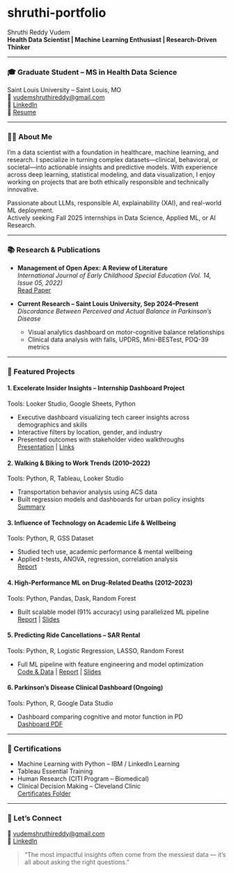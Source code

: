 # shruthi-portfolio

Shruthi Reddy Vudem  
**Health Data Scientist | Machine Learning Enthusiast | Research-Driven Thinker**

---

### 🎓 Graduate Student – MS in Health Data Science  
Saint Louis University – Saint Louis, MO  
📧 vudemshruthireddy@gmail.com  
🔗 [LinkedIn](https://www.linkedin.com/in/shruthi-reddy-vudem1410/)  
📄 [Resume](./VSR_RESUMEZ_F.pdf)

---

### 👩‍💻 About Me

I’m a data scientist with a foundation in healthcare, machine learning, and research. I specialize in turning complex datasets—clinical, behavioral, or societal—into actionable insights and predictive models. With experience across deep learning, statistical modeling, and data visualization, I enjoy working on projects that are both ethically responsible and technically innovative.

Passionate about LLMs, responsible AI, explainability (XAI), and real-world ML deployment.  
Actively seeking Fall 2025 internships in Data Science, Applied ML, or AI Research.

---

### 📚 Research & Publications

- **Management of Open Apex: A Review of Literature**  
  *International Journal of Early Childhood Special Education (Vol. 14, Issue 05, 2022)*  
  [Read Paper](https://www.researchgate.net/publication/387414570)

- **Current Research – Saint Louis University, Sep 2024–Present**  
  *Discordance Between Perceived and Actual Balance in Parkinson’s Disease*  
  - Visual analytics dashboard on motor-cognitive balance relationships  
  - Clinical data analysis with falls, UPDRS, Mini-BESTest, PDQ-39 metrics

---

### 🚀 Featured Projects

#### 1. **Excelerate Insider Insights – Internship Dashboard Project**  
Tools: Looker Studio, Google Sheets, Python  
- Executive dashboard visualizing tech career insights across demographics and skills  
- Interactive filters by location, gender, and industry  
- Presented outcomes with stakeholder video walkthroughs  
[Presentation](./Project_1_Excelerate_Dashboard/Excelerate%20Looker%20Studio%20Presentation%20(1).pdf) | [Links](./Project_1_Excelerate_Dashboard/Excelerate_links_shru.docx)

#### 2. **Walking & Biking to Work Trends (2010–2022)**  
Tools: Python, R, Tableau, Looker Studio  
- Transportation behavior analysis using ACS data  
- Built regression models and dashboards for urban policy insights  
[Summary](./Project_2_Biking_Trends/Walking+and+Biking+to+Work+Trends.docx)

#### 3. **Influence of Technology on Academic Life & Wellbeing**  
Tools: Python, R, GSS Dataset  
- Studied tech use, academic performance & mental wellbeing  
- Applied t-tests, ANOVA, regression, correlation analysis  
[Report](./Project_3_Tech_Influence/INFLUENCE_DOC.pdf)

#### 4. **High-Performance ML on Drug-Related Deaths (2012–2023)**  
Tools: Python, Pandas, Dask, Random Forest  
- Built scalable model (91% accuracy) using parallelized ML pipeline  
[Report](./Project_1_Excelerate_Dashboard/ACCIDENTAL_1.html) | [Slides](./Project_1_Excelerate_Dashboard/ACCIDENTAL_SHRUTHI_PPT.pptx)

#### 5. **Predicting Ride Cancellations – SAR Rental**  
Tools: Python, R, Logistic Regression, LASSO, Random Forest  
- Full ML pipeline with feature engineering and model optimization  
[Code & Data](./SAR_Rental.csv) | [Report](./Project_5_SAR_Cancellation/SAR_SHRUTHI.docx) | [Slides](./Project_5_SAR_Cancellation/SAR_SHRUTHI.pptx)

#### 6. **Parkinson’s Disease Clinical Dashboard (Ongoing)**  
Tools: Python, R, Google Data Studio  
- Dashboard comparing cognitive and motor function in PD  
[Dashboard PDF](./Research/PARKINSON'S_DB%20(1).pdf)

---

### 📜 Certifications
- Machine Learning with Python – IBM / LinkedIn Learning
- Tableau Essential Training
- Human Research (CITI Program – Biomedical)
- Clinical Decision Making – Cleveland Clinic  
[Certificates Folder](./Certifications/certificates%20(1).pdf)

---

### 🤝 Let’s Connect
📧 vudemshruthireddy@gmail.com  
🔗 [LinkedIn](https://www.linkedin.com/in/shruthi-reddy-vudem1410/)

> “The most impactful insights often come from the messiest data — it’s all about asking the right questions.”
